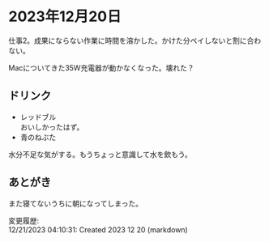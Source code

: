 # 2023年12月20日

仕事2。成果にならない作業に時間を溶かした。かけた分ペイしないと割に合わない。

Macについてきた35W充電器が動かなくなった。壊れた？

## ドリンク

- レッドブル  
おいしかったはず。
- 青のねぶた

水分不足な気がする。もうちょっと意識して水を飲もう。

## あとがき

また寝てないうちに朝になってしまった。

変更履歴:  
12/21/2023 04:10:31: Created 2023 12 20 (markdown)  

